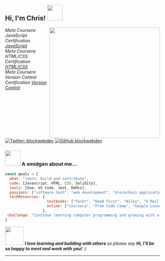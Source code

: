 <h2> Hi, I'm Chris! <img src="https://media.giphy.com/media/ejDQS4XACVyMkYh6y5/giphy.gif" width="50"></h2>
<img align='right' src="https://media.giphy.com/media/6CG1R3R96HXGPeImVU/giphy.gif" width="360">
<p><em>Meta Coursera JavaScript Certification <a href="https://www.coursera.org/account/accomplishments/verify/NT7QFUQRCB3V">JavaScript</a></br>Meta Coursera HTML/CSS Certification <a href="https://www.coursera.org/account/accomplishments/verify/4HXRXUSXYYAE">HTML/CSS</a></br>Meta Coursera Version Control Certification <a href="https://www.coursera.org/account/accomplishments/verify/DGL6S9TJWBBH">Version Control </a> 
</em></p>

[![Twitter: blockwebdev](https://img.shields.io/twitter/follow/blockwebdev?style=social)](https://twitter.com/blockwebdev)
[![GitHub blockwebdev](https://img.shields.io/github/followers/blockwebdev?label=follow&style=social)](https://github.com/blockwebdev)


### <img src="https://media.giphy.com/media/nzddNgLFKiHBCD7uIR/giphy.gif" width="50"> A smidgen about me...  

```javascript
const goals = {
  what: "learn, build and contribute",
  code: [Javascript, HTML, CSS, Solidity],
  tools: [Vue, VS Code, Jest, ReMix],
  passions: ["software tech", "web development", "blockchain applications"],
  techResources: {
                   textbooks: ["Packt", "Head First", "Wiley", "O'Reilly"],
                   online: ["Coursera", "Free Code Camp", "Google Launchpad"]
                 },
 challenge: "Continue learning computer programming and growing with a team"
}
```

<img src="https://media.giphy.com/media/LnQjpWaON8nhr21vNW/giphy.gif" width="60"> <em><b>I love learning and building with others </b> so please say <b>Hi, I'll be so happy to meet and work with you!</b> :)</em>

---
